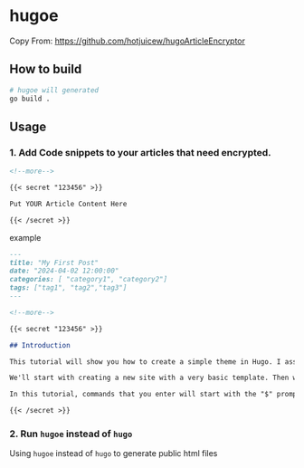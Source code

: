 # hugoe
Copy From: https://github.com/hotjuicew/hugoArticleEncryptor


## How to build

```bash
# hugoe will generated
go build .
```

## Usage

### 1. Add Code snippets to your articles that need encrypted.

```markdown
<!--more-->

{{< secret "123456" >}}

Put YOUR Article Content Here

{{< /secret >}}

```

example

```markdown
---
title: "My First Post"
date: "2024-04-02 12:00:00"
categories: [ "category1", "category2"]
tags: ["tag1", "tag2","tag3"]
---

<!--more-->

{{< secret "123456" >}}

## Introduction

This tutorial will show you how to create a simple theme in Hugo. I assume that you are familiar with HTML, the bash command line, and that you are comfortable using Markdown to format content. I'll explain how Hugo uses templates and how you can organize your templates to create a theme. I won't cover using CSS to style your theme.

We'll start with creating a new site with a very basic template. Then we'll add in a few pages and posts. With small variations on that, you will be able to create many different types of web sites.

In this tutorial, commands that you enter will start with the "$" prompt. The output will follow. Lines that start with "#" are comments that I've added to explain a point. When I show updates to a file, the ":wq" on the last line means to save the file.

{{< /secret >}}
```

### 2. Run `hugoe` instead of `hugo`

Using `hugoe` instead of `hugo` to generate public html files

